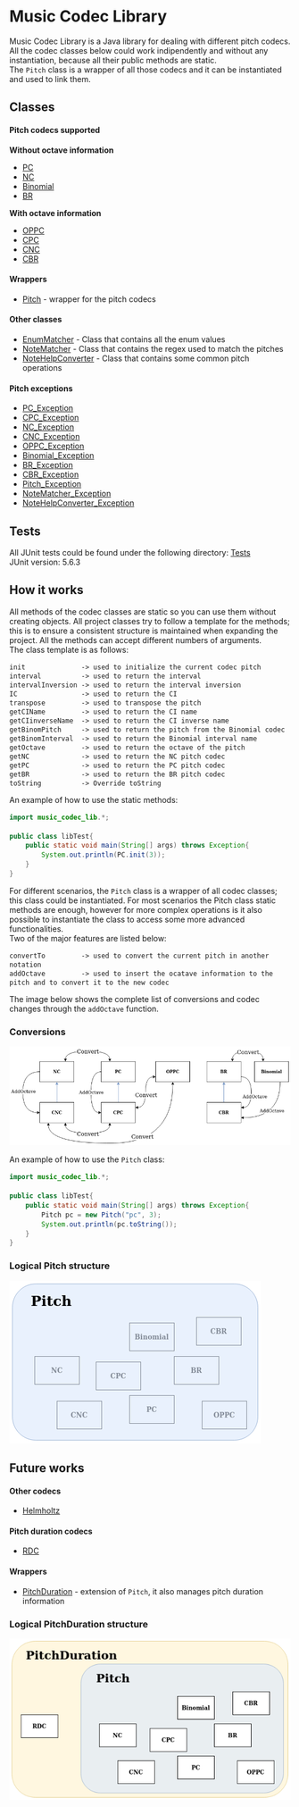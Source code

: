 # Music Codec Library

Music Codec Library is a Java library for dealing with different pitch codecs.\
All the codec classes below could work indipendently and without any instantiation, because all their public methods are static.\
The `Pitch` class is a wrapper of all those codecs and it can be instantiated and used to link them.

## Classes

#### Pitch codecs supported
**Without octave information**
* [PC](MusicCodecLibrary/src/main/java/music_codec_lib/PC.java)
* [NC](MusicCodecLibrary/src/main/java/music_codec_lib/NC.java)
* [Binomial](MusicCodecLibrary/src/main/java/music_codec_lib/Binomial.java)
* [BR](MusicCodecLibrary/src/main/java/music_codec_lib/BR.java)

**With octave information**
* [OPPC](MusicCodecLibrary/src/main/java/music_codec_lib/OPPC.java)
* [CPC](MusicCodecLibrary/src/main/java/music_codec_lib/CPC.java)
* [CNC](MusicCodecLibrary/src/main/java/music_codec_lib/CNC.java)
* [CBR](MusicCodecLibrary/src/main/java/music_codec_lib/CBR.java)

#### Wrappers
* [Pitch](MusicCodecLibrary/src/main/java/music_codec_lib/Pitch.java) - wrapper for the pitch codecs

#### Other classes
* [EnumMatcher](MusicCodecLibrary/src/main/java/music_codec_lib/EnumMatcher.java) - Class that contains all the enum values
* [NoteMatcher](MusicCodecLibrary/src/main/java/music_codec_lib/NoteMatcher.java) - Class that contains the regex used to match the pitches
* [NoteHelpConverter](MusicCodecLibrary/src/main/java/music_codec_lib/NoteHelpConverter.java) - Class that contains some common pitch operations

#### Pitch exceptions
* [PC\_Exception](MusicCodecLibrary/src/main/java/music_codec_lib/Exceptions/PC_Exception.java)
* [CPC\_Exception](MusicCodecLibrary/src/main/java/music_codec_lib/Exceptions/CPC_Exception.java)
* [NC\_Exception](MusicCodecLibrary/src/main/java/music_codec_lib/Exceptions/NC_Exception.java)
* [CNC\_Exception](MusicCodecLibrary/src/main/java/music_codec_lib/Exceptions/CNC_Exception.java)
* [OPPC\_Exception](MusicCodecLibrary/src/main/java/music_codec_lib/Exceptions/OPPC_Exception.java)
* [Binomial\_Exception](MusicCodecLibrary/src/main/java/music_codec_lib/Exceptions/Binomial_Exception.java)
* [BR\_Exception](MusicCodecLibrary/src/main/java/music_codec_lib/Exceptions/BR_Exception.java)
* [CBR\_Exception](MusicCodecLibrary/src/main/java/music_codec_lib/Exceptions/CBR_Exception.java)
* [Pitch\_Exception](MusicCodecLibrary/src/main/java/music_codec_lib/PExceptions/itch_Exception.java)
* [NoteMatcher\_Exception](MusicCodecLibrary/src/main/java/music_codec_lib/Exceptions/NoteMatcher_Exception.java)
* [NoteHelpConverter\_Exception](MusicCodecLibrary/src/main/java/music_codec_lib/Exceptions/NoteHelpConverter_Exception.java)

## Tests
All JUnit tests could be found under the following directory: [Tests](MusicCodecLibrary/src/test/java/music_codec_lib/)\
JUnit version: 5.6.3

## How it works

All methods of the codec classes are static so you can use them without creating objects.
All project classes try to follow a template for the methods; this is to ensure a consistent structure is maintained when expanding the project.
All the methods can accept different numbers of arguments.\
The class template is as follows:

```
init              -> used to initialize the current codec pitch
interval          -> used to return the interval
intervalInversion -> used to return the interval inversion
IC                -> used to return the CI
transpose         -> used to transpose the pitch
getCIName         -> used to return the CI name
getCIinverseName  -> used to return the CI inverse name
getBinomPitch     -> used to return the pitch from the Binomial codec
getBinomInterval  -> used to return the Binomial interval name
getOctave         -> used to return the octave of the pitch
getNC             -> used to return the NC pitch codec
getPC             -> used to return the PC pitch codec
getBR             -> used to return the BR pitch codec
toString          -> Override toString
```

An example of how to use the static methods:

```java
import music_codec_lib.*;

public class libTest{
    public static void main(String[] args) throws Exception{
        System.out.println(PC.init(3));
    }
}
```


For different scenarios, the `Pitch` class is a wrapper of all codec classes; this class could be instantiated.
For most scenarios the Pitch class static methods are enough, however for more complex operations is it also possible to instantiate the class to access some more advanced functionalities.\
Two of the major features are listed below:

```
convertTo         -> used to convert the current pitch in another notation
addOctave         -> used to insert the ocatave information to the pitch and to convert it to the new codec
```

The image below shows the complete list of conversions and codec changes through the `addOctave` function.

### Conversions
![alt text](/imgs_and_docs/codec_conversions.png "Pitch conversions")


An example of how to use the `Pitch` class:

```java
import music_codec_lib.*;

public class libTest{
    public static void main(String[] args) throws Exception{
        Pitch pc = new Pitch("pc", 3);
        System.out.println(pc.toString());
    }
}
```

### Logical Pitch structure
![alt text](/imgs_and_docs/Pitch_class.png "Logical Pitch structure")

## Future works
#### Other codecs
* [Helmholtz](MusicCodecLibrary/src/main/java/music_codec_lib/FutureWorks/NoteHelmholtz.java)
#### Pitch duration codecs
* [RDC](MusicCodecLibrary/src/main/java/music_codec_lib/FutureWorks/RDC.java)

#### Wrappers
* [PitchDuration](MusicCodecLibrary/src/main/java/music_codec_lib/FutureWorks/PitchDuration.java) - extension of `Pitch`, it also manages pitch duration information

### Logical PitchDuration structure
![alt text](/imgs_and_docs/PitchDuration_class.png "Logical PitchDuration structures")
